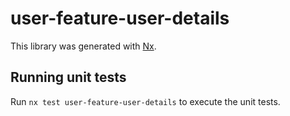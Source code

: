 # user-feature-user-details

This library was generated with [Nx](https://nx.dev).

## Running unit tests

Run `nx test user-feature-user-details` to execute the unit tests.

